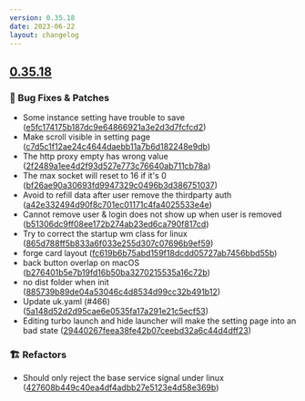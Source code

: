```yaml
---
version: 0.35.18
date: 2023-06-22
layout: changelog
---
```

## [0.35.18](#0.35.18)
### 🐛 Bug Fixes & Patches

- Some instance setting have trouble to save ([e5fc174175b187dc9e64866921a3e2d3d7fcfcd2](https://github.com/Voxelum/x-minecraft-launcher/commit/e5fc174175b187dc9e64866921a3e2d3d7fcfcd2))
- Make scroll visible in setting page ([c7d5c1f12ae24c4644daebb11a7b6d182248e9db](https://github.com/Voxelum/x-minecraft-launcher/commit/c7d5c1f12ae24c4644daebb11a7b6d182248e9db))
- The http proxy empty has wrong value ([2f2489a1ee4d2f93d527e773c76640ab711cb78a](https://github.com/Voxelum/x-minecraft-launcher/commit/2f2489a1ee4d2f93d527e773c76640ab711cb78a))
- The max socket will reset to 16 if it's 0 ([bf26ae90a30693fd9947329c0496b3d386751037](https://github.com/Voxelum/x-minecraft-launcher/commit/bf26ae90a30693fd9947329c0496b3d386751037))
- Avoid to refill data after user remove the thirdparty auth ([a42e332494d90f8c701ec01171c4fa4025533e4e](https://github.com/Voxelum/x-minecraft-launcher/commit/a42e332494d90f8c701ec01171c4fa4025533e4e))
- Cannot remove user & login does not show up when user is removed ([b51306dc9ff08ee172b274ab23ed6ca790f817cd](https://github.com/Voxelum/x-minecraft-launcher/commit/b51306dc9ff08ee172b274ab23ed6ca790f817cd))
- Try to correct the startup wm class for linux ([865d788ff5b833a6f033e255d307c07696b9ef59](https://github.com/Voxelum/x-minecraft-launcher/commit/865d788ff5b833a6f033e255d307c07696b9ef59))
- forge card layout ([fc619b6b75abd159f18dcdd05727ab7456bbd55b](https://github.com/Voxelum/x-minecraft-launcher/commit/fc619b6b75abd159f18dcdd05727ab7456bbd55b))
- back button overlap on macOS ([b276401b5e7b19fd16b50ba3270215535a16c72b](https://github.com/Voxelum/x-minecraft-launcher/commit/b276401b5e7b19fd16b50ba3270215535a16c72b))
- no dist folder when init ([885739b89de04a53046c4d8534d99cc32b491b12](https://github.com/Voxelum/x-minecraft-launcher/commit/885739b89de04a53046c4d8534d99cc32b491b12))
- Update uk.yaml (#466) ([5a148d52d2d95cae6e0535fa17a291e21c5ecf53](https://github.com/Voxelum/x-minecraft-launcher/commit/5a148d52d2d95cae6e0535fa17a291e21c5ecf53))
- Editing turbo launch and hide launcher will make the setting page into an bad state ([29440267feea38fe42b07ceebd32a6c44d4dff23](https://github.com/Voxelum/x-minecraft-launcher/commit/29440267feea38fe42b07ceebd32a6c44d4dff23))
### 🏗️ Refactors

- Should only reject the base service signal under linux ([427608b449c40ea4df4adbb27e5123e4d58e369b](https://github.com/Voxelum/x-minecraft-launcher/commit/427608b449c40ea4df4adbb27e5123e4d58e369b))
